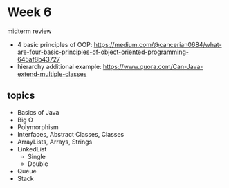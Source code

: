 # Week 6

midterm review

- 4 basic principles of OOP: https://medium.com/@cancerian0684/what-are-four-basic-principles-of-object-oriented-programming-645af8b43727
- hierarchy additional example: https://www.quora.com/Can-Java-extend-multiple-classes

## topics

- Basics of Java
- Big O
- Polymorphism
- Interfaces, Abstract Classes, Classes
- ArrayLists,  Arrays, Strings
- LinkedList
    - Single
    - Double
- Queue
- Stack
